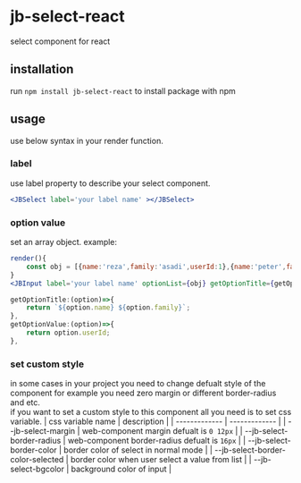# jb-select-react

select component for react 

## installation

run `npm install jb-select-react` to install package with npm

## usage

use below syntax in your render function.

<JBSelect></JBSelect>

### label
use label property to describe your select component.

```jsx
<JBSelect label='your label name' ></JBSelect>
```

### option value

set an array object.
example:

```jsx
render(){
    const obj = [{name:'reza',family:'asadi',userId:1},{name:'peter',family:'peterson',userId:2}]
}
<JBInput label='your label name' optionList={obj} getOptionTitle={getOptionTitle} getOptionValue={getOptionValue}></JBSelect>;

getOptionTitle:(option)=>{
    return `${option.name} ${option.family}`;
},
getOptionValue:(option)=>{
    return option.userId;
},
```

### set custom style

in some cases in your project you need to change defualt style of the component for example you need zero margin or different border-radius and etc.    
if you want to set a custom style to this component all you need is to set css variable.
| css variable name                   | description                                                                                   |
| -------------                       | -------------                                                                                 |
| --jb-select-margin                  | web-component margin defualt is `0 12px`                                                      |
| --jb-select-border-radius           | web-component border-radius defualt is `16px`                                                 |
| --jb-select-border-color            | border color of select in normal mode                                                         |
| --jb-select-border-color-selected   | border color when user select a value from list                                               |
| --jb-select-bgcolor                 | background color of input                                                                     |